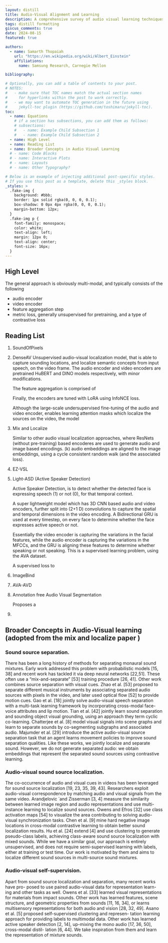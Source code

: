 ```yaml
---
layout: distill
title: Audio-Visual Alignment and Learning
description: A comprehensive survey of audio visual learning techniques 
tags: distill formatting
giscus_comments: true
date: 2024-08-15
featured: true

authors:
  - name: Samarth Thopaiah
    url: "https://en.wikipedia.org/wiki/Albert_Einstein"
    affiliations:
      name: Samsung Research, Carnegie Mellon

bibliography: 

# Optionally, you can add a table of contents to your post.
# NOTES:
#   - make sure that TOC names match the actual section names
#     for hyperlinks within the post to work correctly.
#   - we may want to automate TOC generation in the future using
#     jekyll-toc plugin (https://github.com/toshimaru/jekyll-toc).
toc:
  - name: Equations
    # if a section has subsections, you can add them as follows:
    # subsections:
    #   - name: Example Child Subsection 1
    #   - name: Example Child Subsection 2
  - name: High Level 
  - name: Reading List 
  - name: Broader Concepts in Audio Visual Learning 
  # - name: Code Blocks
  # - name: Interactive Plots
  # - name: Layouts
  # - name: Other Typography?

# Below is an example of injecting additional post-specific styles.
# If you use this post as a template, delete this _styles block.
_styles: >
  .fake-img {
    background: #bbb;
    border: 1px solid rgba(0, 0, 0, 0.1);
    box-shadow: 0 0px 4px rgba(0, 0, 0, 0.1);
    margin-bottom: 12px;
  }
  .fake-img p {
    font-family: monospace;
    color: white;
    text-align: left;
    margin: 12px 0;
    text-align: center;
    font-size: 16px;
  }
---
```


## High Level 

The general approach is obviously multi-modal, and typically consists of the following 
  - audio encoder 
  - video encoder 
  - feature aggregation step 
  - metric loss, generally unsupervised for pretraining, and a type of contrastive loss   

## Reading List 

1. SoundOfPixels 
2. DenseAV 
    Unsupervised audio-visual localization model, that is able to capture sounding locations, and localize semantic concepts from input speech, on the video frame. The audio encoder and video encoders are pretrained HuBERT and DINO models respectively, with minor modifications. 
    
    The feature aggregation is comprised of 

    Finally, the encoders are tuned with LoRA using InfoNCE loss.

    Although the large-scale undersupervised fine-tuning of the audio and video encoder, enables learning attention masks which localize the sources on the video, the model 

3. Mix and Localize 

    Similar to other audio visual localization approaches, where ResNets (without pre-training) based encoderes are used to generate audio and image based encodings. (k) audio embeddings are aligned to the image embeddings, using a cycle consistent random walk (and the associated loss).


    
4. EZ-VSL 
5. Light-ASD (Active Speaker Detection)
    
    Active Speaker Detection, is to detect whether the detected face is expressing speech (1) or not (0), for that temporal context. 

    A super lightweight model which has 3D CNN based audio and video encoders, further split into (2+1 D) convolutions to capture the spatial and temporal dimensions in the video encoding. A Bidirectional GRU is used at every timestep, on every face to determine whether the face expresses active speech or not. 
    
    Essentially the video encoder is capturing the variations in the facial features, while the audio encoder is capturing the variations in the MFCCs, and the GRU is aligning these features to determine whether speaking or not speaking. This is a supervised learning problem, using the AVA dataset. 


    A supervised loss to 

6. ImageBind
7. AVA-AVD

8. Annotation free Audio Visual Segmentation

    Proposes a 
9. 


## Broader Concepts in Audio-Visual learning (adopted from the mix and localize paper )


### Sound source separation. 

There has been a long history of methods for separating monaural sound mixtures. Early work addressed this problem with probabilistic models [15, 38] and recent work has tackled it via deep neural networks [22,51]. These often use a “mix-and-separate” [53] training procedure [26, 41]. Other work combines source separation with visual cues. Zhao et al. [53] proposed to separate different musical instruments by associating separated audio sources with pixels in the video, and later used optical flow [52] to provide motion cues. Gao et al. [18] jointly solve audio-visual speech separation with a multi-task learning framework by incorporating cross-modal face-voice attributes and lip motion. Tian et al. [42] jointly learn sound separation and sounding object visual grounding, using an approach they term cyclic co-learning. Chatterjee et al. [8] model visual signals into scene graphs and learn to separate sounds by co-segmenting subgraphs and associated audio. Majumder et al. [29] introduce the active audio-visual source separation task that an agent learns movement policies to improve sound separation qualities. Like these works, we jointly localize and separate sound. However, we do not generate separated audio: we obtain embeddings that represent the separated sound sources using contrastive learning.

### Audio-visual sound source localization. 

The co-occurrence of audio and visual cues in videos has been leveraged for sound source localization [19, 23, 35, 39, 43]. Researchers exploit audio-visual correspondence by matching audio and visual signals from the same video. Arandjelovic ́ and Zisserman [3, 4] measure the similarity between learned image region and audio representations and use multi-instance learning to localize sound sources. Owens and Efros [32] use class activation maps [54] to visualize the area contributing to solving audio-visual synchronization tasks. Chen et al. [9] mine hard negative image locations in cross-modal contrastive learning to obtain better sound localization results. Hu et al. [24] extend [4] and use clustering to generate pseudo-class labels, achieving class-aware sound source localization with mixed sounds. While we have a similar goal, our approach is entirely unsupervised, and does not require semi-supervised learning with labels, either at training or test time. Our work is motivated by them and aims to localize different sound sources in multi-source sound mixtures.

### Audio-visual self-supervision. 

Apart from sound source localization and separation, many recent works have pro- posed to use paired audio-visual data for representation learn- ing and other tasks as well. Owens et al. [33] learned visual representations for materials from impact sounds. Other work has learned features, scene structure, and geometric properties from sounds [11, 16, 34], or learns multisensory representations for both audio and vision [28, 32, 49]. Asano et al. [5] proposed self-supervised clustering and represen- tation learning approach for providing labels to multimodal data. Other work has learned active speaker detection [2, 14], up-mixing the mono audio [17, 36, 50], cross-modal distil- lation [6, 44]. We take inspiration from them and learn the representation of mixture sounds.


<!-- ## Citations

Citations are then used in the article body with the `<d-cite>` tag.
The key attribute is a reference to the id provided in the bibliography.
The key attribute can take multiple ids, separated by commas.

The citation is presented inline like this: <d-cite key="gregor2015draw"></d-cite> (a number that displays more information on hover).
If you have an appendix, a bibliography is automatically created and populated in it.

Distill chose a numerical inline citation style to improve readability of citation dense articles and because many of the benefits of longer citations are obviated by displaying more information on hover.
However, we consider it good style to mention author last names if you discuss something at length and it fits into the flow well — the authors are human and it’s nice for them to have the community associate them with their work.

---

## Footnotes

Just wrap the text you would like to show up in a footnote in a `<d-footnote>` tag.
The number of the footnote will be automatically generated.<d-footnote>This will become a hoverable footnote.</d-footnote>

---

## Code Blocks

Syntax highlighting is provided within `<d-code>` tags.
An example of inline code snippets: `<d-code language="html">let x = 10;</d-code>`.
For larger blocks of code, add a `block` attribute:

<d-code block language="javascript">
  var x = 25;
  function(x) {
    return x * x;
  }
</d-code>

**Note:** `<d-code>` blocks do not look good in the dark mode.
You can always use the default code-highlight using the `highlight` liquid tag:

{% highlight javascript %}
var x = 25;
function(x) {
return x \* x;
}
{% endhighlight %}

---

## Interactive Plots

You can add interative plots using plotly + iframes :framed_picture:

<div class="l-page">
  <iframe src="{{ '/assets/plotly/demo.html' | relative_url }}" frameborder='0' scrolling='no' height="500px" width="100%" style="border: 1px dashed grey;"></iframe>
</div>

The plot must be generated separately and saved into an HTML file.
To generate the plot that you see above, you can use the following code snippet:

{% highlight python %}
import pandas as pd
import plotly.express as px
df = pd.read_csv(
'https://raw.githubusercontent.com/plotly/datasets/master/earthquakes-23k.csv'
)
fig = px.density_mapbox(
df,
lat='Latitude',
lon='Longitude',
z='Magnitude',
radius=10,
center=dict(lat=0, lon=180),
zoom=0,
mapbox_style="stamen-terrain",
)
fig.show()
fig.write_html('assets/plotly/demo.html')
{% endhighlight %}

---

## Details boxes

Details boxes are collapsible boxes which hide additional information from the user. They can be added with the `details` liquid tag:

{% details Click here to know more %}
Additional details, where math $$ 2x - 1 $$ and `code` is rendered correctly.
{% enddetails %}

---

## Layouts

The main text column is referred to as the body.
It is the assumed layout of any direct descendants of the `d-article` element.

<div class="fake-img l-body">
  <p>.l-body</p>
</div>

For images you want to display a little larger, try `.l-page`:

<div class="fake-img l-page">
  <p>.l-page</p>
</div>

All of these have an outset variant if you want to poke out from the body text a little bit.
For instance:

<div class="fake-img l-body-outset">
  <p>.l-body-outset</p>
</div>

<div class="fake-img l-page-outset">
  <p>.l-page-outset</p>
</div>

Occasionally you’ll want to use the full browser width.
For this, use `.l-screen`.
You can also inset the element a little from the edge of the browser by using the inset variant.

<div class="fake-img l-screen">
  <p>.l-screen</p>
</div>
<div class="fake-img l-screen-inset">
  <p>.l-screen-inset</p>
</div>

The final layout is for marginalia, asides, and footnotes.
It does not interrupt the normal flow of `.l-body` sized text except on mobile screen sizes.

<div class="fake-img l-gutter">
  <p>.l-gutter</p>
</div>

---

## Other Typography?

Emphasis, aka italics, with _asterisks_ (`*asterisks*`) or _underscores_ (`_underscores_`).

Strong emphasis, aka bold, with **asterisks** or **underscores**.

Combined emphasis with **asterisks and _underscores_**.

Strikethrough uses two tildes. ~~Scratch this.~~

1. First ordered list item
2. Another item
   ⋅⋅\* Unordered sub-list.
3. Actual numbers don't matter, just that it's a number
   ⋅⋅1. Ordered sub-list
4. And another item.

⋅⋅⋅You can have properly indented paragraphs within list items. Notice the blank line above, and the leading spaces (at least one, but we'll use three here to also align the raw Markdown).

⋅⋅⋅To have a line break without a paragraph, you will need to use two trailing spaces.⋅⋅
⋅⋅⋅Note that this line is separate, but within the same paragraph.⋅⋅
⋅⋅⋅(This is contrary to the typical GFM line break behaviour, where trailing spaces are not required.)

- Unordered list can use asterisks

* Or minuses

- Or pluses

[I'm an inline-style link](https://www.google.com)

[I'm an inline-style link with title](https://www.google.com "Google's Homepage")

[I'm a reference-style link][Arbitrary case-insensitive reference text]

[You can use numbers for reference-style link definitions][1]

Or leave it empty and use the [link text itself].

URLs and URLs in angle brackets will automatically get turned into links.
http://www.example.com or <http://www.example.com> and sometimes
example.com (but not on Github, for example).

Some text to show that the reference links can follow later.

[arbitrary case-insensitive reference text]: https://www.mozilla.org
[1]: http://slashdot.org
[link text itself]: http://www.reddit.com

Here's our logo (hover to see the title text):

Inline-style:
![alt text](https://github.com/adam-p/markdown-here/raw/master/src/common/images/icon48.png "Logo Title Text 1")

Reference-style:
![alt text][logo]

[logo]: https://github.com/adam-p/markdown-here/raw/master/src/common/images/icon48.png "Logo Title Text 2"

Inline `code` has `back-ticks around` it.

```javascript
var s = "JavaScript syntax highlighting";
alert(s);
```

```python
s = "Python syntax highlighting"
print s
```

```
No language indicated, so no syntax highlighting.
But let's throw in a <b>tag</b>.
```

Colons can be used to align columns.

| Tables        |      Are      |  Cool |
| ------------- | :-----------: | ----: |
| col 3 is      | right-aligned | $1600 |
| col 2 is      |   centered    |   $12 |
| zebra stripes |   are neat    |    $1 |

There must be at least 3 dashes separating each header cell.
The outer pipes (|) are optional, and you don't need to make the
raw Markdown line up prettily. You can also use inline Markdown.

| Markdown | Less      | Pretty     |
| -------- | --------- | ---------- |
| _Still_  | `renders` | **nicely** |
| 1        | 2         | 3          |

> Blockquotes are very handy in email to emulate reply text.
> This line is part of the same quote.

Quote break.

> This is a very long line that will still be quoted properly when it wraps. Oh boy let's keep writing to make sure this is long enough to actually wrap for everyone. Oh, you can _put_ **Markdown** into a blockquote.

Here's a line for us to start with.

This line is separated from the one above by two newlines, so it will be a _separate paragraph_.

This line is also a separate paragraph, but...
This line is only separated by a single newline, so it's a separate line in the _same paragraph_. -->
